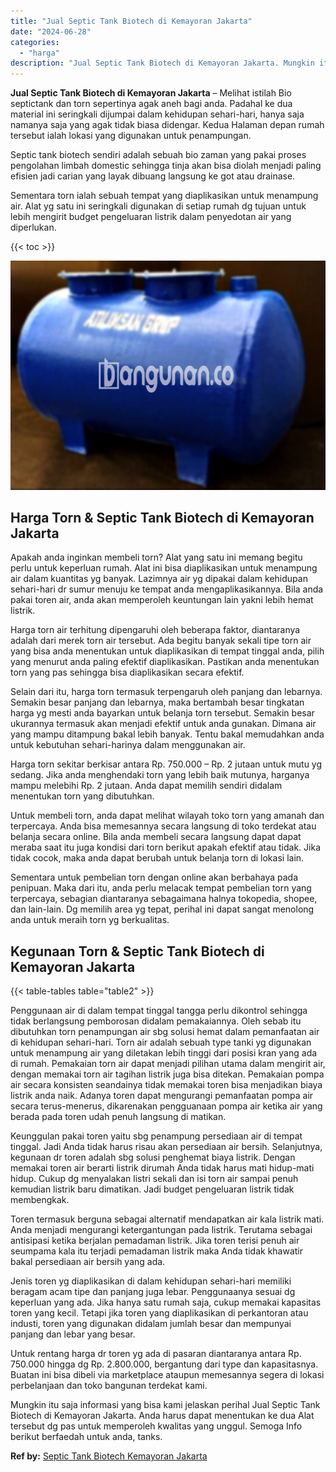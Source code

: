 ```yaml
---
title: "Jual Septic Tank Biotech di Kemayoran Jakarta"
date: "2024-06-28"
categories: 
  - "harga"
description: "Jual Septic Tank Biotech di Kemayoran Jakarta. Mungkin itu saja informasi yang bisa kami jelaskan perihal Jual Septic Tank Biotech di Kemayoran Jakarta. Anda..."
---
```


**Jual Septic Tank Biotech di Kemayoran Jakarta** – Melihat istilah Bio septictank dan torn sepertinya agak aneh bagi anda. Padahal ke dua material ini seringkali dijumpai dalam kehidupan sehari-hari, hanya saja namanya saja yang agak tidak biasa didengar. Kedua Halaman depan rumah tersebut ialah lokasi yang digunakan untuk penampungan.

Septic tank biotech sendiri adalah sebuah bio zaman yang pakai proses pengolahan limbah domestic sehingga tinja akan bisa diolah menjadi paling efisien jadi carian yang layak dibuang langsung ke got atau drainase.

Sementara torn ialah sebuah tempat yang diaplikasikan untuk menampung air. Alat yg satu ini seringkali digunakan di setiap rumah dg tujuan untuk lebih mengirit budget pengeluaran listrik dalam penyedotan air yang diperlukan.

{{< toc >}}

![Jual Septic Tank Biotech di Kemayoran Jakarta](/images/jual-bio-septictank-09.png)

## Harga Torn & Septic Tank Biotech di Kemayoran Jakarta

Apakah anda inginkan membeli torn? Alat yang satu ini memang begitu perlu untuk keperluan rumah. Alat ini bisa diaplikasikan untuk menampung air dalam kuantitas yg banyak. Lazimnya air yg dipakai dalam kehidupan sehari-hari dr sumur menuju ke tempat anda mengaplikasikannya. Bila anda pakai toren air, anda akan memperoleh keuntungan lain yakni lebih hemat listrik.

Harga torn air terhitung dipengaruhi oleh beberapa faktor, diantaranya adalah dari merek torn air tersebut. Ada begitu banyak sekali tipe torn air yang bisa anda menentukan untuk diaplikasikan di tempat tinggal anda, pilih yang menurut anda paling efektif diaplikasikan. Pastikan anda menentukan torn yang pas sehingga bisa diaplikasikan secara efektif.

Selain dari itu, harga torn termasuk terpengaruh oleh panjang dan lebarnya. Semakin besar panjang dan lebarnya, maka bertambah besar tingkatan harga yg mesti anda bayarkan untuk belanja torn tersebut. Semakin besar ukurannya termasuk akan menjadi efektif untuk anda gunakan. Dimana air yang mampu ditampung bakal lebih banyak. Tentu bakal memudahkan anda untuk kebutuhan sehari-harinya dalam menggunakan air.

Harga torn sekitar berkisar antara Rp. 750.000 – Rp. 2 jutaan untuk mutu yg sedang. Jika anda menghendaki torn yang lebih baik mutunya, harganya mampu melebihi Rp. 2 jutaan. Anda dapat memilih sendiri didalam menentukan torn yang dibutuhkan.

Untuk membeli torn, anda dapat melihat wilayah toko torn yang amanah dan terpercaya. Anda bisa memesannya secara langsung di toko terdekat atau belanja secara online. Bila anda membeli secara langsung dapat dapat meraba saat itu juga kondisi dari torn berikut apakah efektif atau tidak. Jika tidak cocok, maka anda dapat berubah untuk belanja torn di lokasi lain.

Sementara untuk pembelian torn dengan online akan berbahaya pada penipuan. Maka dari itu, anda perlu melacak tempat pembelian torn yang terpercaya, sebagian diantaranya sebagaimana halnya tokopedia, shopee, dan lain-lain. Dg memilih area yg tepat, perihal ini dapat sangat menolong anda untuk meraih torn yg berkualitas.

## Kegunaan Torn & Septic Tank Biotech di Kemayoran Jakarta

{{< table-tables table="table2" >}}

Penggunaan air di dalam tempat tinggal tangga perlu dikontrol sehingga tidak berlangsung pemborosan didalam pemakaiannya. Oleh sebab itu dibutuhkan torn penampungan air sbg solusi hemat dalam pemanfaatan air di kehidupan sehari-hari. Torn air adalah sebuah type tanki yg digunakan untuk menampung air yang diletakan lebih tinggi dari posisi kran yang ada di rumah. Pemakaian torn air dapat menjadi pilihan utama dalam mengirit air, dengan memakai torn air tagihan listrik juga bisa ditekan. Pemakaian pompa air secara konsisten seandainya tidak memakai toren bisa menjadikan biaya listrik anda naik. Adanya toren dapat mengurangi pemanfaatan pompa air secara terus-menerus, dikarenakan pengguanaan pompa air ketika air yang berada pada toren udah penuh langsung di matikan.

Keunggulan pakai toren yaitu sbg penampung persediaan air di tempat tinggal. Jadi Anda tidak harus risau akan persediaan air bersih. Selanjutnya, kegunaan dr toren adalah sbg solusi penghemat biaya listrik. Dengan memakai toren air berarti listrik dirumah Anda tidak harus mati hidup-mati hidup. Cukup dg menyalakan listri sekali dan isi torn air sampai penuh kemudian listrik baru dimatikan. Jadi budget pengeluaran listrik tidak membengkak.

Toren termasuk berguna sebagai alternatif mendapatkan air kala listrik mati. Anda menjadi mengurangi ketergantungan pada listrik. Terutama sebagai antisipasi ketika berjalan pemadaman listrik. Jika toren terisi penuh air seumpama kala itu terjadi pemadaman listrik maka Anda tidak khawatir bakal persediaan air bersih yang ada.

Jenis toren yg diaplikasikan di dalam kehidupan sehari-hari memiliki beragam acam tipe dan panjang juga lebar. Penggunaanya sesuai dg keperluan yang ada. Jika hanya satu rumah saja, cukup memakai kapasitas toren yang kecil. Tetapi jika toren yang diaplikasikan di perkantoran atau industi, toren yang digunakan didalam jumlah besar dan mempunyai panjang dan lebar yang besar.

Untuk rentang harga dr toren yg ada di pasaran diantaranya antara Rp. 750.000 hingga dg Rp. 2.800.000, bergantung dari type dan kapasitasnya. Buatan ini bisa dibeli via marketplace ataupun memesannya segera di lokasi perbelanjaan dan toko bangunan terdekat kami.

Mungkin itu saja informasi yang bisa kami jelaskan perihal Jual Septic Tank Biotech di Kemayoran Jakarta. Anda harus dapat menentukan ke dua Alat tersebut dg pas untuk memperoleh kwalitas yang unggul. Semoga Info berikut berfaedah untuk anda, tanks.

**Ref by:** [Septic Tank Biotech Kemayoran Jakarta](https://id.wikipedia.org/wiki/Septic)
